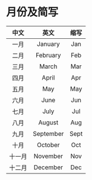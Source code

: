 # 月份及简写

中文|英文|缩写
:--:|:--:|:--:
一月|January|Jan 
二月|February|Feb
三月|March|Mar
四月|April|Apr
五月|May|May
六月|June|Jun
七月|July|Jul
八月|August|Aug
九月|September|Sept
十月|October|Oct
十一月|November|Nov
十二月|December|Dec
